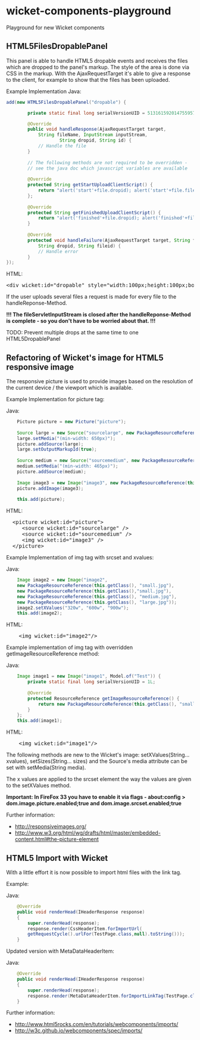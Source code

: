 wicket-components-playground
============================

Playground for new Wicket components

HTML5FilesDropablePanel
------------------
This panel is able to handle HTML5 dropable events and receives the files which are dropped to the panel's markup. The style of the area is done via CSS in the markup. With the AjaxRequestTarget it's able to give a response to the client, for example to show that the files has been uploaded.

Example Implementation
Java:
```java
add(new HTML5FilesDropablePanel("dropable") {

	    private static final long serialVersionUID = 5131615920147559576L;

	    @Override
	    public void handleResponse(AjaxRequestTarget target,
		    String fileName, InputStream inputStream,
                    String dropid, String id) {
		    // Handle the file
	    }
	    
 	    // The following methods are not required to be overridden - 
 	    // see the java doc which javascript variables are available
 
 	    @Override
	    protected String getStartUploadClientScript() {
			return "alert('start'+file.dropid); alert('start'+file.fileid);"; 
	    };
 
	    @Override
	    protected String getFinishedUploadClientScript() {
 			return "alert('finished'+file.dropid); alert('finished'+file.fileid);";
	    }
	    
	    @Override
    	protected void handleFailure(AjaxRequestTarget target, String fileName,
	    	String dropid, String fileid) {
	    	// Handle error
	    }
});
```

HTML:
<pre>
&lt;div wicket:id="dropable" style="width:100px;height:100px;border:1px solid black;"&gt;&lt;/div&gt;
</pre>

If the user uploads several files a request is made for every file to the handleReponse-Method.

<b>!!! The fileServletInputStream is closed after the handleReponse-Method is complete - so you don't have to be worried about that. !!!</b>

TODO: Prevent multiple drops at the same time to one HTML5DropablePanel

Refactoring of Wicket's image for HTML5 responsive image
------------------

The responsive picture is used to provide images based on the resolution of the current device / the viewport which is available. 

Example Implementation for picture tag:

Java:
```java
	Picture picture = new Picture("picture");
	
	Source large = new Source("sourcelarge", new PackageResourceReference(this.getClass(), "large.jpg"));
	large.setMedia("(min-width: 650px)");
	picture.addSource(large);
	large.setOutputMarkupId(true);
	
	Source medium = new Source("sourcemedium", new PackageResourceReference(this.getClass(), "medium.jpg"));
	medium.setMedia("(min-width: 465px)");
	picture.addSource(medium);
	
	Image image3 = new Image("image3", new PackageResourceReference(this.getClass(), "small.jpg"));
	picture.addImage(image3);
	
	this.add(picture);
```

HTML:
<pre>
  &lt;picture wicket:id="picture"&gt;
     &lt;source wicket:id="sourcelarge" /&gt;
     &lt;source wicket:id="sourcemedium" /&gt;
     &lt;img wicket:id="image3" /&gt;
  &lt;/picture>
</pre>


Example Implementation of img tag with srcset and xvalues:

Java:
```java
	Image image2 = new Image("image2", 
	new PackageResourceReference(this.getClass(), "small.jpg"), 
	new PackageResourceReference(this.getClass(),"small.jpg"), 
	new PackageResourceReference(this.getClass(), "medium.jpg"), 
	new PackageResourceReference(this.getClass(), "large.jpg"));
	image2.setXValues("320w", "600w", "900w");
	this.add(image2);
```

HTML:
<pre>
	&lt;img wicket:id="image2"/&gt;
</pre>

Example implementation of img tag with overridden getImageResourceReference method:

Java:
```java
	Image image1 = new Image("image1", Model.of("Test")) {
		private static final long serialVersionUID = 1L;
	
		@Override
		protected ResourceReference getImageResourceReference() {
			return new PackageResourceReference(this.getClass(), "small.jpg");
		}
	};
	this.add(image1);
```

HTML:
<pre>
	&lt;img wicket:id="image1"/&gt;
</pre>

The following methods are new to the Wicket's image: setXValues(String... xvalues), setSizes(String... sizes) and the Source's media attribute can be set with setMedia(String media).

The x values are applied to the srcset element the way the values are given to the setXValues method.

<b>Important: In FireFox 33 you have to enable it via flags - about:config &gt; dom.image.picture.enabled;true and dom.image.srcset.enabled;true</b>

Further information: 
* http://responsiveimages.org/
* http://www.w3.org/html/wg/drafts/html/master/embedded-content.html#the-picture-element

HTML5 Import with Wicket
------------------

With a little effort it is now possible to import html files with the link tag.

Example:

Java:
```java
	@Override
	public void renderHead(IHeaderResponse response)
	{
		super.renderHead(response);
		response.render(CssHeaderItem.forImportUrl(
		getRequestCycle().urlFor(TestPage.class,null).toString()));
	}
```
Updated version with MetaDataHeaderItem:

Java:
```java
	@Override
	public void renderHead(IHeaderResponse response)
	{
		super.renderHead(response);
		response.render(MetaDataHeaderItem.forImportLinkTag(TestPage.class));
	}
```

Further information: 
* http://www.html5rocks.com/en/tutorials/webcomponents/imports/
* http://w3c.github.io/webcomponents/spec/imports/

